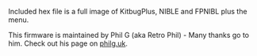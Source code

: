 Included hex file is a full image of KitbugPlus, NIBLE and FPNIBL plus the menu.

This firmware is maintained by Phil G (aka Retro Phil) - Many thanks go to him. Check out his page on [philg.uk](https://www.mccrash-racing.co.uk/philg/scmp/scmp.htm
).
